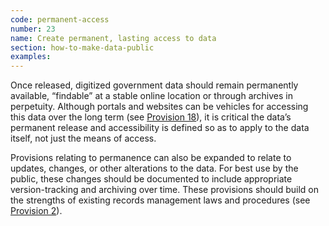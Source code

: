 ```yaml
---
code: permanent-access
number: 23
name: Create permanent, lasting access to data
section: how-to-make-data-public
examples:
---
```


<p>Once released, digitized government data should remain permanently available, “findable” at a stable online location or through archives in perpetuity. Although portals and websites can be vehicles for accessing this data over the long term (see <a href="http://sunlightfoundation.com/opendataguidelines/#data-portals-and-websites">Provision 18</a>), it is critical the data’s permanent release and accessibility is defined so as to apply to the data itself, not just the means of access.</p>
<p>Provisions relating to permanence can also be expanded to relate to updates, changes, or other alterations to the data. For best use by the public, these changes should be documented to include appropriate version-tracking and archiving over time. These provisions should build on the strengths of existing records management laws and procedures (see <a href="http://sunlightfoundation.com/opendataguidelines/#build-on-precedent">Provision 2</a>).</p>
